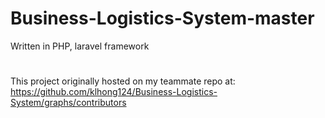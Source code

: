 # Business-Logistics-System-master
Written in PHP, laravel framework
#
This project originally hosted on my teammate repo at:
https://github.com/klhong124/Business-Logistics-System/graphs/contributors
